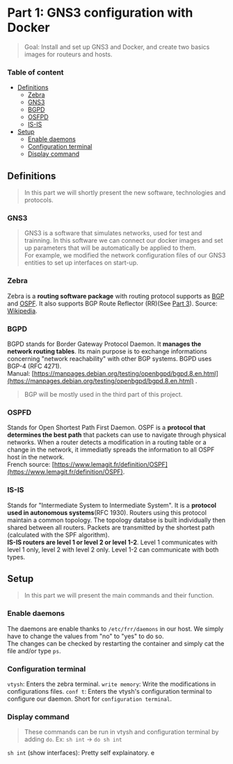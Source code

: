 # Part 1: GNS3 configuration with Docker

> Goal: Install and set up GNS3 and Docker, and create two basics images for routeurs and hosts.

### Table of content
- [Definitions](#definitions)
	- [Zebra](#zebra)
	- [GNS3](#gns3)
	- [BGPD](#bgpd)
	- [OSFPD](#osfpd)
	- [IS-IS](#is-is)
- [Setup](#setup)
	- [Enable daemons](#enable-daemons)
	- [Configuration terminal](#configuration-terminal)
	- [Display command](#display-command)

## Definitions

> In this part we will shortly present the new software, technologies and protocols.

### GNS3

> GNS3 is a software that simulates networks, used for test and trainning. In this software we can connect our docker images and set up parameters that will be automatically be applied to them.<br>For example, we modified the network configuration files of our GNS3 entities to set up interfaces on start-up.

### Zebra

Zebra is a **routing software package** with routing protocol supports as [BGP](#bgpd) and [OSPF](#ospfd). It also supports BGP Route Reflector (RR)(See [Part 3]()). Source: [Wikipedia](#https://en.wikipedia.org/wiki/GNU_Zebra).

### BGPD

BGPD stands for Border Gateway Protocol Daemon. It **manages the network routing tables**. Its main purpose is to exchange informations concerning "network reachability" with other BGP systems. BGPD uses BGP-4 (RFC 4271).<br>Manual: [https://manpages.debian.org/testing/openbgpd/bgpd.8.en.html](https://manpages.debian.org/testing/openbgpd/bgpd.8.en.html) .
> BGP will be mostly used in the third part of this project.

### OSPFD

Stands for Open Shortest Path First Daemon. OSPF is a **protocol that determines the best path** that packets can use to navigate through physical networks. When a router detects a modification in a routing table or a change in the network, it immediatly spreads the information to all OSPF host in the network.<br>French source: [https://www.lemagit.fr/definition/OSPF](https://www.lemagit.fr/definition/OSPF).

### IS-IS

Stands for "Intermediate System to Intermediate System". It is a **protocol used in autonomous systems**(RFC 1930). Routers using this protocol maintain a common topology. The topology databse is built individually then shared between all routers. Packets are transmitted by the shortest path (calculated with the SPF algorithm).<br>
**IS-IS routers are level 1 or level 2 or level 1-2**. Level 1 communicates with level 1 only, level 2 with level 2 only. Level 1-2 can communicate with both types.


## Setup

> In this part we will present the main commands and their function.

### Enable daemons

The daemons are enable thanks to ```/etc/frr/daemons``` in our host. We simply have to change the values from "no" to "yes" to do so.<br>
The changes can be checked by restarting the container and simply cat the file and/or type ```ps```.

### Configuration terminal

```vtysh```: Enters the zebra terminal.
```write memory```: Write the modifications in configurations files.
```conf t```: Enters the vtysh's configuration terminal to configure our daemon. Short for ```configuration terminal```.

### Display command

> These commands can be run in vtysh and configuration terminal by adding ```do```. Ex: ```sh int``` -> ```do sh int```

```sh int``` (show interfaces): Pretty self explainatory.
e